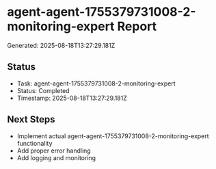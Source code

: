 # agent-agent-1755379731008-2-monitoring-expert Report

Generated: 2025-08-18T13:27:29.181Z

## Status
- Task: agent-agent-1755379731008-2-monitoring-expert
- Status: Completed
- Timestamp: 2025-08-18T13:27:29.181Z

## Next Steps
- Implement actual agent-agent-1755379731008-2-monitoring-expert functionality
- Add proper error handling
- Add logging and monitoring
